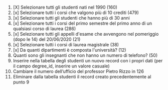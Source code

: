 1. [X] Selezionare tutti gli studenti nati nel 1990 (160)
2. [x] Selezionare tutti i corsi che valgono più di 10 crediti (479)
3. [x] Selezionare tutti gli studenti che hanno più di 30 anni
4. [x] Selezionare tutti i corsi del primo semestre del primo anno di un qualsiasi corso di
laurea (286)
5. [x] Selezionare tutti gli appelli d'esame che avvengono nel pomeriggio (dopo le 14) del
20/06/2020 (21)
6. [x] Selezionare tutti i corsi di laurea magistrale (38)
7. [x] Da quanti dipartimenti è composta l'università? (12)
8. Quanti sono gli insegnanti che non hanno un numero di telefono? (50)
9. Inserire nella tabella degli studenti un nuovo record con i propri dati (per il campo
degree_id, inserire un valore casuale)
10. Cambiare il numero dell’ufficio del professor Pietro Rizzo in 126
11. Eliminare dalla tabella studenti il record creato precedentemente al punto 9
